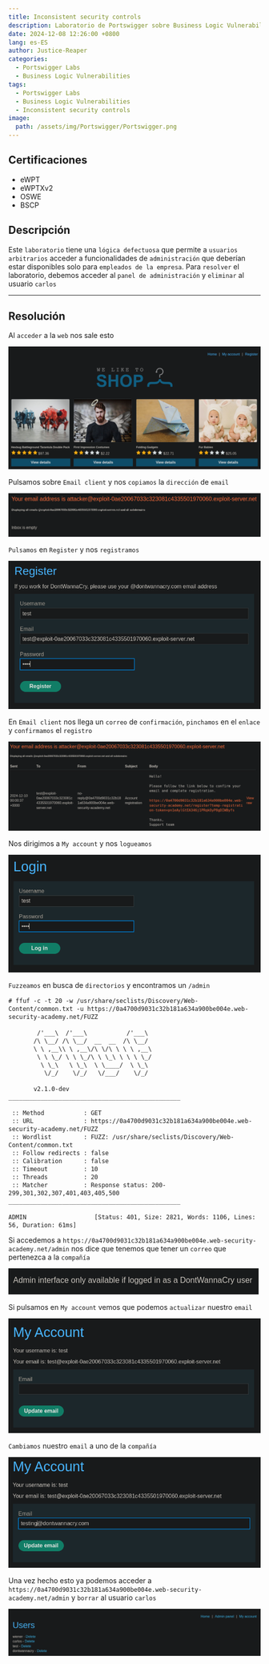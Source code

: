 ```yaml
---
title: Inconsistent security controls
description: Laboratorio de Portswigger sobre Business Logic Vulnerabilities
date: 2024-12-08 12:26:00 +0800
lang: es-ES
author: Justice-Reaper
categories:
  - Portswigger Labs
  - Business Logic Vulnerabilities
tags:
  - Portswigger Labs
  - Business Logic Vulnerabilities
  - Inconsistent security controls
image:
  path: /assets/img/Portswigger/Portswigger.png
---
```


## Certificaciones

- eWPT
- eWPTXv2
- OSWE
- BSCP
  
## Descripción

Este `laboratorio` tiene una `lógica defectuosa` que permite a `usuarios arbitrarios` acceder a funcionalidades de `administración` que deberían estar disponibles solo para `empleados de la empresa`. Para `resolver` el laboratorio, debemos acceder al `panel de administración` y `eliminar` al usuario `carlos`

---

## Resolución

Al `acceder` a la `web` nos sale esto

![](/assets/img/Business-Logic-Vulnerabilities-Lab-3/image_1.png)

Pulsamos sobre `Email client` y nos `copiamos` la `dirección` de `email`

![](/assets/img/Business-Logic-Vulnerabilities-Lab-3/image_2.png)

`Pulsamos` en `Register` y nos `registramos`

![](/assets/img/Business-Logic-Vulnerabilities-Lab-3/image_3.png)

En `Email client` nos llega un `correo` de `confirmación`, `pinchamos` en el `enlace` y `confirmamos` el `registro`

![](/assets/img/Business-Logic-Vulnerabilities-Lab-3/image_4.png)

Nos dirigimos a `My account` y nos `logueamos`

![](/assets/img/Business-Logic-Vulnerabilities-Lab-3/image_5.png)

`Fuzzeamos` en busca de `directorios` y encontramos un `/admin`

```
# ffuf -c -t 20 -w /usr/share/seclists/Discovery/Web-Content/common.txt -u https://0a4700d9031c32b181a634a900be004e.web-security-academy.net/FUZZ                     

        /'___\  /'___\           /'___\       
       /\ \__/ /\ \__/  __  __  /\ \__/       
       \ \ ,__\\ \ ,__\/\ \/\ \ \ \ ,__\      
        \ \ \_/ \ \ \_/\ \ \_\ \ \ \ \_/      
         \ \_\   \ \_\  \ \____/  \ \_\       
          \/_/    \/_/   \/___/    \/_/       

       v2.1.0-dev
________________________________________________

 :: Method           : GET
 :: URL              : https://0a4700d9031c32b181a634a900be004e.web-security-academy.net/FUZZ
 :: Wordlist         : FUZZ: /usr/share/seclists/Discovery/Web-Content/common.txt
 :: Follow redirects : false
 :: Calibration      : false
 :: Timeout          : 10
 :: Threads          : 20
 :: Matcher          : Response status: 200-299,301,302,307,401,403,405,500
________________________________________________

ADMIN                   [Status: 401, Size: 2821, Words: 1106, Lines: 56, Duration: 61ms]
```

Si accedemos a `https://0a4700d9031c32b181a634a900be004e.web-security-academy.net/admin` nos dice que tenemos que tener un `correo` que pertenezca a la `compañía`

![](/assets/img/Business-Logic-Vulnerabilities-Lab-3/image_6.png)

Si pulsamos en `My account` vemos que podemos `actualizar` nuestro `email`

![](/assets/img/Business-Logic-Vulnerabilities-Lab-3/image_7.png)

`Cambiamos` nuestro `email` a uno de la `compañía`

![](/assets/img/Business-Logic-Vulnerabilities-Lab-3/image_8.png)

Una vez hecho esto ya podemos acceder a `https://0a4700d9031c32b181a634a900be004e.web-security-academy.net/admin` y `borrar` al usuario `carlos`

![](/assets/img/Business-Logic-Vulnerabilities-Lab-3/image_9.png)
